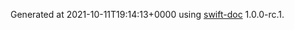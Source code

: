 Generated at 2021-10-11T19:14:13+0000 using [swift-doc](https://github.com/SwiftDocOrg/swift-doc) 1.0.0-rc.1.
